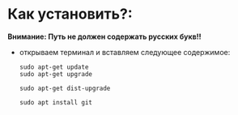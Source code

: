 # Как установить?:
**Внимание: Путь не должен содержать русских букв!!**

* открываем терминал и вставляем следующее содержимое:
  
      sudo apt-get update
      sudo apt-get upgrade
      
      sudo apt-get dist-upgrade
      
      sudo apt install git
      
      
  
